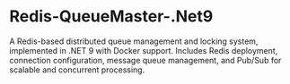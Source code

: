 # Redis-QueueMaster-.Net9
A Redis-based distributed queue management and locking system, implemented in .NET 9 with Docker support. Includes Redis deployment, connection configuration, message queue management, and Pub/Sub for scalable and concurrent processing.
